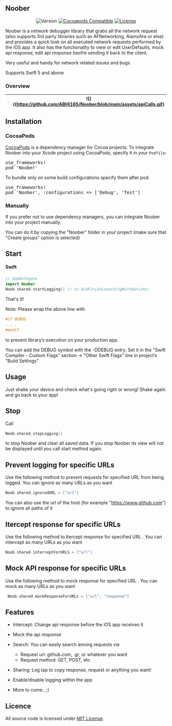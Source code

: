 ## Noober

<p align="center">
<img alt="Version" src="https://img.shields.io/badge/version-1.20.0-green.svg?style=flat-square" />
<a href="https://cocoapods.org/pods/Noober"><img alt="Cocoapods Compatible" src="https://img.shields.io/cocoapods/p/Noober?style=flat-square" /></a>
<a href="https://opensource.org/licenses/MIT"><img alt="License" src="https://img.shields.io/badge/license-MIT-orange.svg?style=flat-square" /></a>
</p>


Noober is a network debugger library that grabs all the network request (also supports 3rd party libraries such as AFNetworking, Alamofire or else) and provides a quick look on all executed network requests performed by the iOS app. It also has the functionality to view or edit UserDefaults, mock api response, edit api response beofre sending it back to the client.

Very useful and handy for network related issues and bugs

Supports Swift 5 and above

### Overview
| ![](https://github.com/ABHI165/Noober/blob/main/assets/intercept.gif)  | ![]((https://github.com/ABHI165/Noober/blob/main/assets/apiCalls.gif) |
|---|---|

## Installation

### CocoaPods

[CocoaPods](http://cocoapods.org) is a dependency manager for Cocoa projects. To integrate Noober into your Xcode project using CocoaPods, specify it in your `Podfile`:

<pre>
use_frameworks!
pod 'Noober'
</pre>

To bundle only on some build configurations specify them after pod.

<pre>
use_frameworks!
pod 'Noober', :configurations => ['Debug', 'Test']
</pre>

### Manually

If you prefer not to use dependency managers, you can integrate Noober into your project manually.

You can do it by copying the "Noober" folder in your project (make sure that "Create groups" option is selected)

## Start

#### Swift
```swift
// AppDelegate
import Noober
Noob.shared.startLogging() // in didFinishLaunchingWithOptions:
```
That's it!

Note: Please wrap the above line with
```c
#if DEBUG
. . .
#endif
```
to prevent library’s execution on your production app.

You can add the DEBUG symbol with the -DDEBUG entry. Set it in the "Swift Compiler - Custom Flags" section -> "Other Swift Flags" line in project’s "Build Settings"

## Usage 

Just shake your device and check what's going right or wrong! 
Shake again and go back to your app!


## Stop

Call
```swift
Noob.shared.stopLogging()
```
to stop Noober and clear all saved data. 
If you stop Noober its view will not be displayed until you call start method again. 

## Prevent logging for specific URLs

Use the following method to prevent requests for specified URL from being logged. You can ignore as many URLs as you want
```swift
Noob.shared.ignoredURL = ["url"]
```
 You can also use the url of the host (for example "https://www.github.com") to ignore all paths of it 
 
 ## Itercept response for specific URLs

Use the following method to Itercept response for specified URL . You can intercept as many URLs as you want
```swift
Noob.shared.interceptForURLS = ["url"]
```
 ## Mock API response for specific URLs

Use the following method to mock response for specified URL . You can mock as many URLs as you want
```swift
 Noob.shared.mockResponseForURLs = ["url", "response"]
```


## Features

- Intercept: Change api response before the iOS app receives it
- Mock the api response 
- Search: You can easily search among requests via
	- Request url: github.com, .gr, or whatever you want
	- Request method: GET, POST, etc

- Sharing: Log tap to copy response, request or anything you want!
- Enable/disable logging within the app
- More to come.. ;)


## Licence

All source code is licensed under [MIT License](https://github.com/ABHI165/Noober/blob/main/LICENSE).


